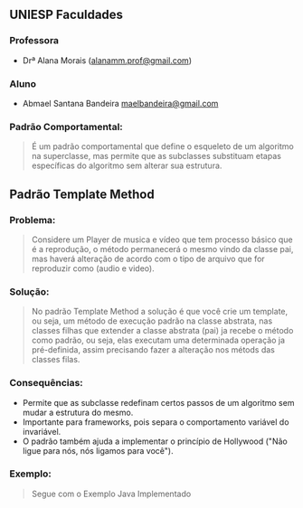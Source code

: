 ## UNIESP Faculdades

### Professora

* Drª Alana Morais ([alanamm.prof@gmail.com](mailto:alanamm.prof@gmail.com))

### Aluno

* Abmael Santana Bandeira maelbandeira@gmail.com


### Padrão Comportamental: 

> É um padrão comportamental que define o esqueleto de um algoritmo na superclasse, mas permite que as subclasses substituam etapas específicas do algoritmo sem alterar sua estrutura.

## Padrão Template Method


### Problema: 

> Considere um Player de musica e vídeo que tem processo básico que é a reprodução, o método permanecerá o mesmo vindo da classe pai, mas haverá alteração de acordo com o tipo de arquivo que for reproduzir como (audio e video).

### Solução: 

> No padrão Template Method a solução é que você crie um template, ou seja, um método de execução padrão na classe abstrata, nas classes filhas que extender a classe abstrata (pai) ja recebe o método como padrão, ou seja, elas executam uma determinada operação ja pré-definida, assim precisando fazer a alteração nos métods das classes filas.

### Consequências: 

* Permite que as subclasse redefinam certos passos de um algoritmo sem mudar a estrutura do mesmo.
* Importante para frameworks, pois separa o comportamento variável do invariável.
* O padrão também ajuda a implementar o princípio de Hollywood ("Não ligue para nós, nós ligamos para você").


### Exemplo:
> Segue com o Exemplo Java Implementado
